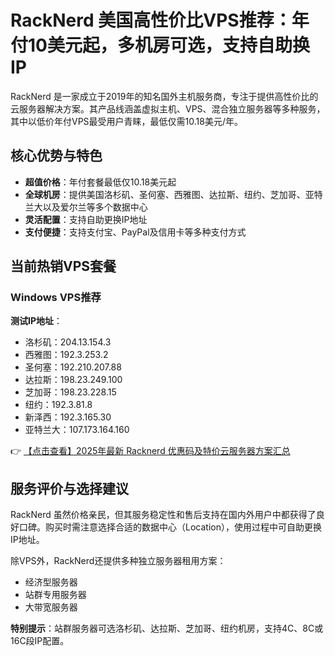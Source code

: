# RackNerd 美国高性价比VPS推荐：年付10美元起，多机房可选，支持自助换IP

RackNerd 是一家成立于2019年的知名国外主机服务商，专注于提供高性价比的云服务器解决方案。其产品线涵盖虚拟主机、VPS、混合独立服务器等多种服务，其中以低价年付VPS最受用户青睐，最低仅需10.18美元/年。

## 核心优势与特色

- **超值价格**：年付套餐最低仅10.18美元起
- **全球机房**：提供美国洛杉矶、圣何塞、西雅图、达拉斯、纽约、芝加哥、亚特兰大以及爱尔兰等多个数据中心
- **灵活配置**：支持自助更换IP地址
- **支付便捷**：支持支付宝、PayPal及信用卡等多种支付方式

## 当前热销VPS套餐

### Windows VPS推荐

**测试IP地址**：
- 洛杉矶：204.13.154.3
- 西雅图：192.3.253.2
- 圣何塞：192.210.207.88
- 达拉斯：198.23.249.100
- 芝加哥：198.23.228.15
- 纽约：192.3.81.8
- 新泽西：192.3.165.30
- 亚特兰大：107.173.164.160

👉 [【点击查看】2025年最新 Racknerd 优惠码及特价云服务器方案汇总](https://bit.ly/Rack_Nerd)

## 服务评价与选择建议

RackNerd 虽然价格亲民，但其服务稳定性和售后支持在国内外用户中都获得了良好口碑。购买时需注意选择合适的数据中心（Location），使用过程中可自助更换IP地址。

除VPS外，RackNerd还提供多种独立服务器租用方案：
- 经济型服务器
- 站群专用服务器
- 大带宽服务器

**特别提示**：站群服务器可选洛杉矶、达拉斯、芝加哥、纽约机房，支持4C、8C或16C段IP配置。